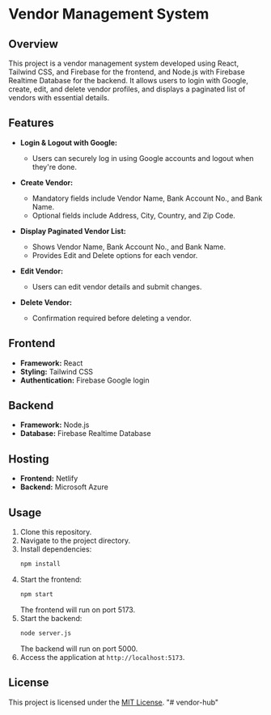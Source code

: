 # Vendor Management System

## Overview

This project is a vendor management system developed using React, Tailwind CSS, and Firebase for the frontend, and Node.js with Firebase Realtime Database for the backend. It allows users to login with Google, create, edit, and delete vendor profiles, and displays a paginated list of vendors with essential details.

## Features

- **Login & Logout with Google:**

  - Users can securely log in using Google accounts and logout when they're done.

- **Create Vendor:**

  - Mandatory fields include Vendor Name, Bank Account No., and Bank Name.
  - Optional fields include Address, City, Country, and Zip Code.

- **Display Paginated Vendor List:**

  - Shows Vendor Name, Bank Account No., and Bank Name.
  - Provides Edit and Delete options for each vendor.

- **Edit Vendor:**

  - Users can edit vendor details and submit changes.

- **Delete Vendor:**
  - Confirmation required before deleting a vendor.

## Frontend

- **Framework:** React
- **Styling:** Tailwind CSS
- **Authentication:** Firebase Google login

## Backend

- **Framework:** Node.js
- **Database:** Firebase Realtime Database

## Hosting

- **Frontend:** Netlify
- **Backend:** Microsoft Azure

## Usage

1. Clone this repository.
2. Navigate to the project directory.
3. Install dependencies:
   ```bash
   npm install
   ```
4. Start the frontend:
   ```bash
   npm start
   ```
   The frontend will run on port 5173.
5. Start the backend:
   ```bash
   node server.js
   ```
   The backend will run on port 5000.
6. Access the application at `http://localhost:5173`.



## License

This project is licensed under the [MIT License](LICENSE).
"# vendor-hub" 
